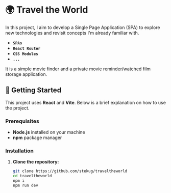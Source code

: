 # 🌍 Travel the World

In this project, I aim to develop a Single Page Application (SPA) to explore new technologies and revisit concepts I'm already familiar with.

- **`SPAs`**
- **`React Router`**
- **`CSS Modules`**
- **`...`**

It is a simple movie finder and a private movie reminder/watched film storage application.

## 🚀 Getting Started

This project uses **React** and **Vite**. Below is a brief explanation on how to use the project.

### Prerequisites

- **Node.js** installed on your machine
- **npm** package manager

### Installation

1. **Clone the repository:**

   ```bash
   git clone https://github.com/stekug/traveltheworld
   cd traveltheworld
   npm i
   npm run dev
   ```
